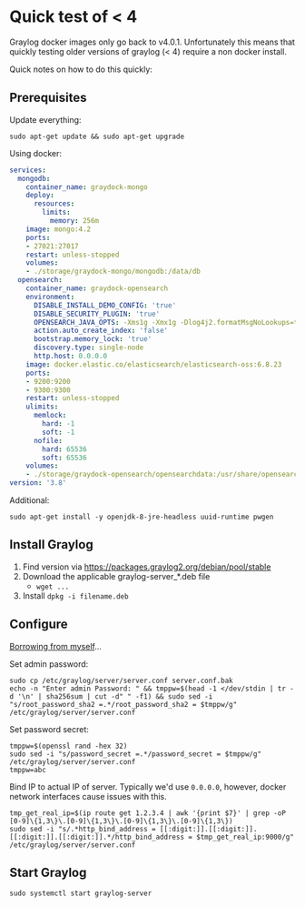 # Quick test of < 4

Graylog docker images only go back to v4.0.1. Unfortunately this means that quickly testing older versions of graylog (< 4) require a non docker install.

Quick notes on how to do this quickly:

## Prerequisites

Update everything: 

```
sudo apt-get update && sudo apt-get upgrade
```

Using docker:

```yml
services:
  mongodb:
    container_name: graydock-mongo
    deploy:
      resources:
        limits:
          memory: 256m
    image: mongo:4.2
    ports:
    - 27021:27017
    restart: unless-stopped
    volumes:
    - ./storage/graydock-mongo/mongodb:/data/db
  opensearch:
    container_name: graydock-opensearch
    environment:
      DISABLE_INSTALL_DEMO_CONFIG: 'true'
      DISABLE_SECURITY_PLUGIN: 'true'
      OPENSEARCH_JAVA_OPTS: -Xms1g -Xmx1g -Dlog4j2.formatMsgNoLookups=true
      action.auto_create_index: 'false'
      bootstrap.memory_lock: 'true'
      discovery.type: single-node
      http.host: 0.0.0.0
    image: docker.elastic.co/elasticsearch/elasticsearch-oss:6.8.23
    ports:
    - 9200:9200
    - 9300:9300
    restart: unless-stopped
    ulimits:
      memlock:
        hard: -1
        soft: -1
      nofile:
        hard: 65536
        soft: 65536
    volumes:
    - ./storage/graydock-opensearch/opensearchdata:/usr/share/opensearch/data
version: '3.8'
```

Additional:

```
sudo apt-get install -y openjdk-8-jre-headless uuid-runtime pwgen
```

## Install Graylog

1. Find version via https://packages.graylog2.org/debian/pool/stable
2. Download the applicable graylog-server_*.deb file
    * `wget ...`
3. Install
    `dpkg -i filename.deb`

## Configure

[Borrowing from myself](https://github.com/Graylog2/se-poc-docs/blob/main/src/On%20Prem%20POC/installing%20graylog-server.md)...

Set admin password:

```
sudo cp /etc/graylog/server/server.conf server.conf.bak
echo -n "Enter admin Password: " && tmppw=$(head -1 </dev/stdin | tr -d '\n' | sha256sum | cut -d" " -f1) && sudo sed -i "s/root_password_sha2 =.*/root_password_sha2 = $tmppw/g" /etc/graylog/server/server.conf
```

Set password secret:

```
tmppw=$(openssl rand -hex 32)
sudo sed -i "s/password_secret =.*/password_secret = $tmppw/g" /etc/graylog/server/server.conf
tmppw=abc
```

Bind IP to actual IP of server. Typically we'd use `0.0.0.0`, however, docker network interfaces cause issues with this.

```
tmp_get_real_ip=$(ip route get 1.2.3.4 | awk '{print $7}' | grep -oP [0-9]\{1,3\}\.[0-9]\{1,3\}\.[0-9]\{1,3\}\.[0-9]\{1,3\})
sudo sed -i "s/.*http_bind_address = [[:digit:]].[[:digit:]].[[:digit:]].[[:digit:]].*/http_bind_address = $tmp_get_real_ip:9000/g" /etc/graylog/server/server.conf
```

## Start Graylog

```
sudo systemctl start graylog-server
```
